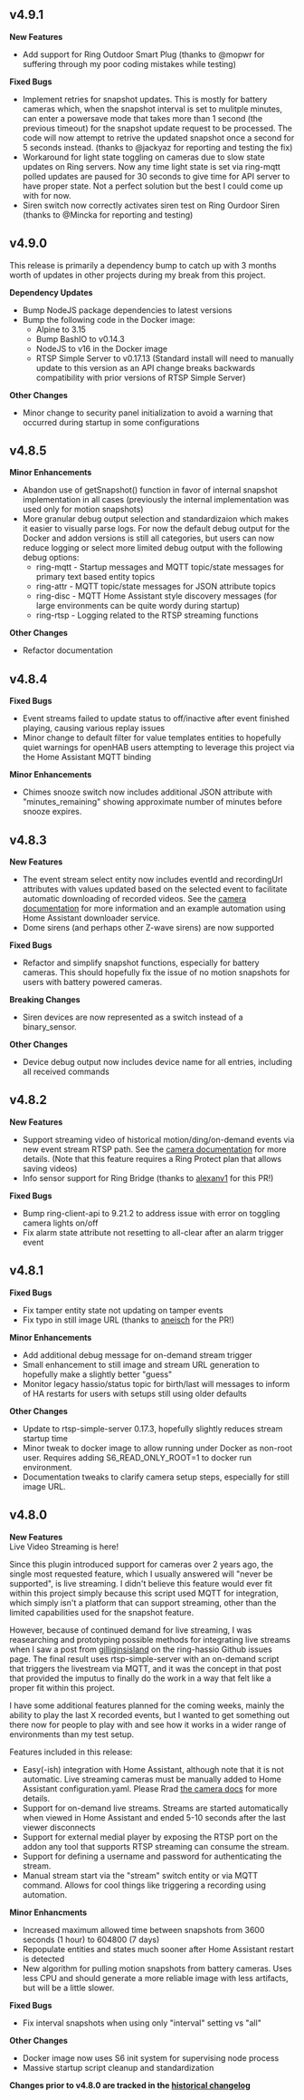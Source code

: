 ## v4.9.1
**New Features**
- Add support for Ring Outdoor Smart Plug (thanks to @mopwr for suffering through my poor coding mistakes while testing)

**Fixed Bugs**
- Implement retries for snapshot updates.  This is mostly for battery cameras which, when the snapshot interval is set to mulitple minutes, can enter a powersave mode that takes more than 1 second (the previous timeout) for the snapshot update request to be processed.  The code will now attempt to retrive the updated snapshot once a second for 5 seconds instead. (thanks to @jackyaz for reporting and testing the fix)
- Workaround for light state toggling on cameras due to slow state updates on Ring servers.  Now any time light state is set via ring-mqtt polled updates are paused for 30 seconds to give time for API server to have proper state.  Not a perfect solution but the best I could come up with for now.
- Siren switch now correctly activates siren test on Ring Ourdoor Siren (thanks to @Mincka for reporting and testing)

## v4.9.0
This release is primarily a dependency bump to catch up with 3 months worth of updates in other projects during my break from this project.

**Dependency Updates**
- Bump NodeJS package dependencies to latest versions
- Bump the following code in the Docker image:
  - Alpine to 3.15
  - Bump BashIO to v0.14.3
  - NodeJS to v16 in the Docker image
  - RTSP Simple Server to v0.17.13 (Standard install will need to manually update to this version as an API change breaks backwards compatibility with prior versions of RTSP Simple Server)

**Other Changes**
- Minor change to security panel initialization to avoid a warning that occurred during startup in some configurations

## v4.8.5
**Minor Enhancements**
- Abandon use of getSnapshot() function in favor of internal snapshot implementation in all cases (previously the internal implementation was used only for motion snapshots)
- More granular debug output selection and standardizaion which makes it easier to visually parse logs.  For now the default debug output for the Docker and addon versions is still all categories, but users can now reduce logging or select more limited debug output with the following debug options:
  - ring-mqtt - Startup messages and MQTT topic/state messages for primary text based entity topics
  - ring-attr - MQTT topic/state messages for JSON attribute topics
  - ring-disc - MQTT Home Assistant style discovery messages (for large environments can be quite wordy during startup)
  - ring-rtsp - Logging related to the RTSP streaming functions

**Other Changes**
- Refactor documentation

## v4.8.4
**Fixed Bugs**  
- Event streams failed to update status to off/inactive after event finished playing, causing various replay issues
- Minor change to default filter for value templates entities to hopefully quiet warnings for openHAB users attempting to leverage this project via the Home Assistant MQTT binding

**Minor Enhancements**
- Chimes snooze switch now includes additional JSON attribute with "minutes_remaining" showing approximate number of minutes before snooze expires.

## v4.8.3
**New Features**
- The event stream select entity now includes eventId and recordingUrl attributes with values updated based on the selected event to facilitate automatic downloading of recorded videos. See the [camera documentation](CAMERAS.md) for more information and an example automation using Home Assistant downloader service.
- Dome sirens (and perhaps other Z-wave sirens) are now supported

**Fixed Bugs**
- Refactor and simplify snapshot functions, especially for battery cameras.  This should hopefully fix the issue of no motion snapshots for users with battery powered cameras.

**Breaking Changes**
- Siren devices are now represented as a switch instead of a binary_sensor.

**Other Changes**
- Device debug output now includes device name for all entries, including all received commands

## v4.8.2
**New Features**
- Support streaming video of historical motion/ding/on-demand events via new event stream RTSP path.  See the [camera documentation](CAMERAS.md) for more details. (Note that this feature requires a Ring Protect plan that allows saving videos)
- Info sensor support for Ring Bridge (thanks to [alexanv1](https://github.com/alexanv1) for this PR!)

**Fixed Bugs**
- Bump ring-client-api to 9.21.2 to address issue with error on toggling camera lights on/off
- Fix alarm state attribute not resetting to all-clear after an alarm trigger event

## v4.8.1
**Fixed Bugs**
- Fix tamper entity state not updating on tamper events
- Fix typo in still image URL (thanks to [aneisch](https://github.com/aneisch) for the PR!)

**Minor Enhancements**
- Add additional debug message for on-demand stream trigger
- Small enhancement to still image and stream URL generation to hopefully make a slightly better "guess"
- Monitor legacy hassio/status topic for birth/last will messages to inform of HA restarts for users with setups still using older defaults

**Other Changes**
- Update to rtsp-simple-server 0.17.3, hopefully slightly reduces stream startup time
- Minor tweak to docker image to allow running under Docker as non-root user.  Requires adding S6_READ_ONLY_ROOT=1 to docker run environment.
- Documentation tweaks to clarify camera setup steps, especially for still image URL.

## v4.8.0
**New Features**  
Live Video Streaming is here!  

Since this plugin introduced support for cameras over 2 years ago, the single most requested feature, which I usually answered will "never be supported", is live streaming.  I didn't believe this feature would ever fit within this project simply because this script used MQTT for integration, which simply isn't a platform that can support streaming, other than the limited capabilities used for the snapshot feature.

However, because of continued demand for live streaming, I was reasearching and prototyping possible methods for integrating live streams when I saw a post from [gilliginsisland](https://github.com/jeroenterheerdt/ring-hassio/issues/51) on the ring-hassio Github issues page.  The final result uses rtsp-simple-server with an on-demand script that triggers the livestream via MQTT, and it was the concept in that post that provided the imputus to finally do the work in a way that felt like a proper fit within this project.

I have some additional features planned for the coming weeks, mainly the ability to play the last X recorded events, but I wanted to get something out there now for people to play with and see how it works in a wider range of environments than my test setup.  

Features included in this release:
- Easy(-ish) integration with Home Assistant, although note that it is not automatic.  Live streaming cameras must be manually added to Home Assistant configuration.yaml.  Please Rrad [the camera docs](CAMERAS.md) for more details.
- Support for on-demand live streams.  Streams are started automatically when viewed in Home Assistant and ended 5-10 seconds after the last viewer disconnects
- Support for external medial player by exposing the RTSP port on the addon any tool that supports RTSP streaming can consume the stream.
- Support for defining a username and password for authenticating the stream.
- Manual stream start via the "stream" switch entity or via MQTT command.  Allows for cool things like triggering a recording using automation.

**Minor Enhancments**  
- Increased maximum allowed time between snapshots from 3600 seconds (1 hour) to 604800 (7 days)
- Repopulate entities and states much sooner after Home Assistant restart is detected
- New algorithm for pulling motion snapshots from battery cameras.  Uses less CPU and should generate a more reliable image with less artifacts, but will be a little slower.

**Fixed Bugs**  
- Fix interval snapshots when using only "interval" setting vs "all"

**Other Changes**  
- Docker image now uses S6 init system for supervising node process
- Massive startup script cleanup and standardization

**Changes prior to v4.8.0 are tracked in the [historical changelog](https://github.com/tsightler/ring-mqtt/blob/main/docs/CHANGELOG-HIST.md)**
